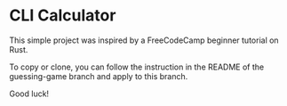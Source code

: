 # CLI Calculator

This simple project was inspired by a FreeCodeCamp beginner tutorial on Rust.

To copy or clone, you can follow the instruction in the README of the guessing-game branch and apply to this branch.

Good luck!
